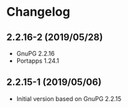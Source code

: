 # Changelog

## 2.2.16-2 (2019/05/28)

* GnuPG 2.2.16
* Portapps 1.24.1

## 2.2.15-1 (2019/05/06)

* Initial version based on GnuPG 2.2.15
